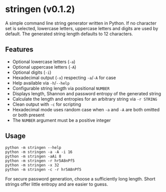 # stringen (v0.1.2)

A simple command line string generator written in Python. If no character set
is selected, lowercase letters, uppercase letters and digits are used by
default. The generated string length defaults to 12 characters.

## Features

- Optional lowercase letters (`-a`)
- Optional uppercase letters (`-A`)
- Optional digits (`-i`)
- Hexadecimal output (`-x`) respecting `-a`/`-A` for case
- Help available via `-h`/`--help`
- Configurable string length via positional `NUMBER`
- Displays length, Shannon and password entropy of the generated string
- Calculate the length and entropies for an arbitrary string via `-r STRING`
- Clean output with `-c` for scripting
- Hexadecimal mode uses random case when `-a` and `-A` are both omitted or both
  present
- The `NUMBER` argument must be a positive integer

## Usage

```shell
python -m stringen --help
python -m stringen -a -A -i 16
python -m stringen -aAi 8
python -m stringen -r hr5A8nPf5
python -m stringen -x 32
python -m stringen -c -r hr5A8nPf5
```

For secure password generation, choose a sufficiently long length. Short strings
offer little entropy and are easier to guess.

